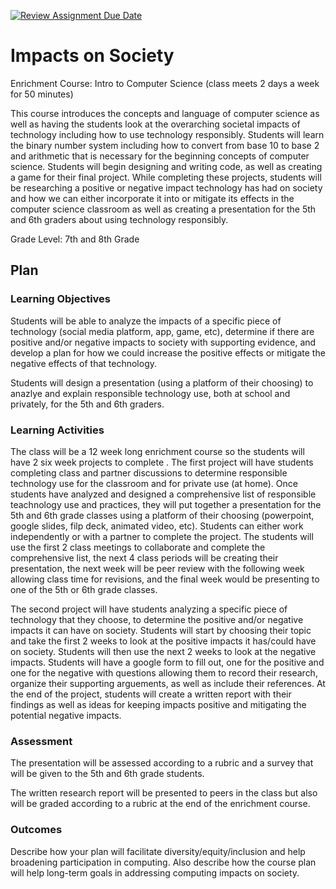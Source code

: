 [![Review Assignment Due Date](https://classroom.github.com/assets/deadline-readme-button-24ddc0f5d75046c5622901739e7c5dd533143b0c8e959d652212380cedb1ea36.svg)](https://classroom.github.com/a/ZbDEPIzT)
# Impacts on Society

Enrichment Course: Intro to Computer Science (class meets 2 days a week for 50 minutes)

This course introduces the concepts and language of computer science as well as having the students look at the overarching societal impacts of technology including how to use technology responsibly. Students will learn the binary number system including how to convert from base 10 to base 2 and arithmetic that is necessary for the beginning concepts of computer science. Students will begin designing and writing code, as well as creating a game for their final project. While completing these projects, students will be researching a positive or negative impact technology has had on society and how we can either incorporate it into or mitigate its effects in the computer science classroom as well as creating a presentation for the 5th and 6th graders about using technology responsibly.

Grade Level: 7th and 8th Grade

## Plan

### Learning Objectives

Students will be able to analyze the impacts of a specific piece of technology (social media platform, app, game, etc), determine if there are positive and/or negative impacts to society with supporting evidence, and develop a plan for how we could increase the positive effects or mitigate the negative effects of that technology.

Students will design a presentation (using a platform of their choosing) to anazlye and explain responsible technology use, both at school and privately, for the 5th and 6th graders.

### Learning Activities

The class will be a 12 week long enrichment course so the students will have 2 six week projects to complete . 
The first project will have students completing class and partner discussions to determine responsible technology use for the classroom and for private use (at home). Once students have analyzed and designed a comprehensive list of responsible teachnology use and practices, they will put together a presentation for the 5th and 6th grade classes using a platform of their choosing (powerpoint, google slides, filp deck, animated video, etc). Students can either work independently or with a partner to complete the project.
The students will use the first 2 class meetings to collaborate and complete the comprehensive list, the next 4 class periods will be creating their presentation, the next week will be peer review with the following week allowing class time for revisions, and the final week would be presenting to one of the 5th or 6th grade classes.

The second project will have students analyzing a specific piece of technology that they choose, to determine the positive and/or negative impacts it can have on society. Students will start by choosing their topic and take the first 2 weeks to look at the positive impacts it has/could have on society. Students will then use the next 2 weeks to look at the negative impacts. Students will have a google form to fill out, one for the positive and one for the negative with questions allowing them to record their research, organize their supporting arguements, as well as include their references. At the end of the project, students will create a written report with their findings as well as ideas for keeping impacts positive and mitigating the potential negative impacts.

### Assessment

The presentation will be assessed according to a rubric and a survey that will be given to the 5th and 6th grade students.

The written research report will be presented to peers in the class but also will be graded according to a rubric at the end of the enrichment course.
### Outcomes

Describe how your plan will facilitate diversity/equity/inclusion and help broadening participation in computing. Also describe how the course plan will help long-term goals in addressing computing impacts on society.

